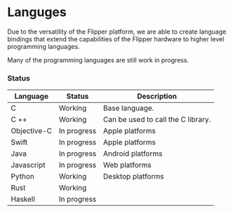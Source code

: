 # Languges

Due to the versatility of the Flipper platform, we are able to create language
bindings that extend the capabilities of the Flipper hardware to higher level
programming languages.

Many of the programming languages are still work in progress.

### Status

| **Language**| **Status**  | **Description**                    |
|-------------|-------------|------------------------------------|
| C           | Working     | Base language.                     |
| C ++        | Working     | Can be used to call the C library. |
| Objective-C | In progress | Apple platforms                    |
| Swift       | In progress | Apple platforms                    |
| Java        | In progress | Android platforms                  |
| Javascript  | In progress | Web platforms                      |
| Python      | Working     | Desktop platforms                  |
| Rust        | Working     |                                    |
| Haskell     | In progress |                                    |
